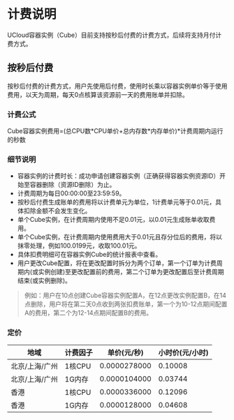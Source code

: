 # 计费说明

UCloud容器实例（Cube）目前支持按秒后付费的计费方式，后续将支持月付计费方式。


## 按秒后付费

按秒后付费的计费方式，用户先使用后付费，使用时长乘以容器实例单价等于使用费用，以天为周期，每天0点核算该资源前一天的费用账单并扣除。

### 计费公式

Cube容器实例费用=(总CPU数\*CPU单价+总内存数\*内存单价)\*计费周期内运行的秒数

### 细节说明

* 容器实例的计费时长：成功申请创建容器实例（正确获得容器实例资源ID）开始至容器删除（资源ID删除）为止。
* 计费周期为每日00:00:00至23:59:59。
* 按秒后付费生成账单的费用将以计费单元为单位，1计费单元等于0.01元，具体扣除金额不会发生变化。
* 单个Cube实例，在计费周期内使用不足0.01元，以0.01元生成账单收取费用。
* 单个Cube实例，在计费周期内使用费用大于0.01元且存分位后的费用，将以抹零处理，例如100.0199元，收取100.01元。
* 具体扣费明细可在容器实例Cube的统计报表中查看。
* 用户更改Cube配置，将在更改配置时拆分为两个订单，第一个订单为计费周期内(或实例创建)至更改配置前的费用，第二个订单为更改配置后至计费周期结束(或实例删除)。


> 例如：用户在10点创建Cube容器实例配置A，在12点更改实例配置B，在14点删除，用户将在第二天0点收到两张扣费账单，第一个为10-12点期间配置A的费用，第二个为12-14点期间配置B的费用。



### 定价

<!-- |地域|机型|CPU(Core)|内存(G)|单价(元/秒)|小时价(元/小时)|
|---|---|---|---|---|---|
|北京/上海/广州|intel/AMD|0.1|0.125|0.000004080|0.014688|
|北京/上海/广州|intel/AMD|0.5|0.5|0.000019100|0.06876|
|北京/上海/广州|intel/AMD|0.5|1|0.000024300|0.08748|
|北京/上海/广州|intel/AMD|0.5|2|0.000034700|0.12492|
|北京/上海/广州|intel/AMD|1|1|0.000038200|0.13752|
|北京/上海/广州|intel/AMD|1|2|0.000048600|0.17496|
|北京/上海/广州|intel/AMD|1|4|0.000069400|0.24984|
|北京/上海/广州|intel/AMD|2|2|0.000076400|0.27504|
|北京/上海/广州|intel/AMD|2|4|0.000097200|0.34992|
|北京/上海/广州|intel/AMD|2|8|0.000139000|0.5004|
|北京/上海/广州|intel/AMD|4|4|0.000153000|0.5508|
|北京/上海/广州|intel/AMD|4|8|0.000194000|0.6984|
|北京/上海/广州|intel/AMD|4|16|0.000278000|1.0008|
|北京/上海/广州|intel/AMD|8|8|0.000306000|1.1016|
|北京/上海/广州|intel/AMD|8|16|0.000389000|1.4004|
|北京/上海/广州|intel/AMD|8|32|0.000556000|2.0016|
|北京/上海/广州|intel/AMD|16|16|0.000611000|2.1996|
|北京/上海/广州|intel/AMD|16|32|0.000778000|2.8008|
|北京/上海/广州|intel/AMD|16|64|0.001110000|3.996|
|香港|intel/AMD|0.1|0.125|0.000004950|0.01782|
|香港|intel/AMD|0.5|0.5|0.000023100|0.08316|
|香港|intel/AMD|0.5|1|0.000029500|0.1062|
|香港|intel/AMD|0.5|2|0.000042200|0.15192|
|香港|intel/AMD|1|1|0.000046300|0.16668|
|香港|intel/AMD|1|2|0.000059000|0.2124|
|香港|intel/AMD|1|4|0.000084500|0.3042|
|香港|intel/AMD|2|2|0.000092600|0.33336|
|香港|intel/AMD|2|4|0.000118000|0.4248|
|香港|intel/AMD|2|8|0.000169000|0.6084|
|香港|intel/AMD|4|4|0.000185000|0.666|
|香港|intel/AMD|4|8|0.000236000|0.8496|
|香港|intel/AMD|4|16|0.000338000|1.2168|
|香港|intel/AMD|8|8|0.000370000|1.332|
|香港|intel/AMD|8|16|0.000472000|1.6992|
|香港|intel/AMD|8|32|0.000676000|2.4336|
|香港|intel/AMD|16|16|0.000741000|2.6676|
|香港|intel/AMD|16|32|0.000944000|3.3984|
|香港|intel/AMD|16|64|0.001350000|4.86| -->


|地域|计费因子|单价(元/秒)|小时价(元/小时)|
|---|---|---|---|
|北京/上海/广州|1核CPU|0.0000278000|0.10008|
|北京/上海/广州|1G内存|0.0000104000|0.03744|
|香港|1核CPU|0.0000336000|0.12096|
|香港|1G内存|0.0000128000|0.04608|
